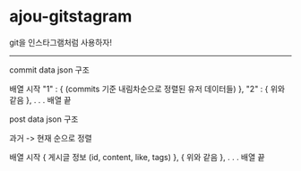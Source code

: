 # ajou-gitstagram

git을 인스타그램처럼 사용하자!

---

commit data json 구조

배열 시작
 "1" : { (commits 기준 내림차순으로 정렬된 유저 데이터들) },
 "2" : { 위와 같음 },
 .
 .
 .
배열 끝


post data json 구조

과거 -> 현재 순으로 정렬

배열 시작
 { 게시글 정보 (id, content, like, tags) },
 { 위와 같음 },
 .
 .
 .
배열 끝

